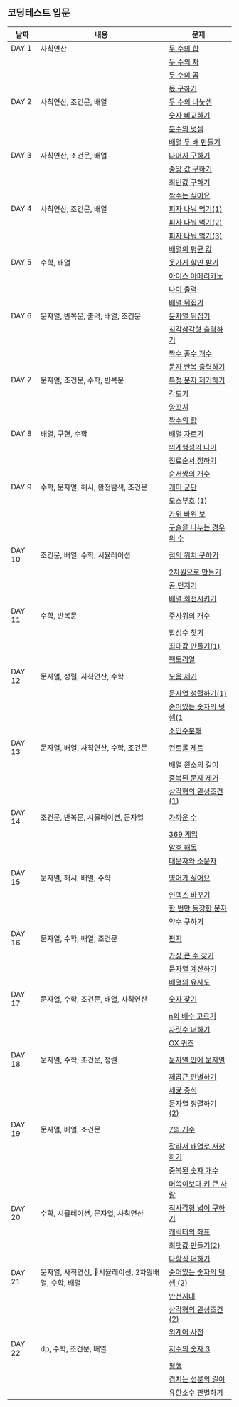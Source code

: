 ## 코딩테스트 입문

| 날짜   | 내용                                                | 문제                                       |
| ------ | --------------------------------------------------- | ------------------------------------------ |
| DAY 1  | 사칙연산                                            | [두 수의 합](./DAY_01/01.js)               |
|        |                                                     | [두 수의 차](./DAY_01/02.js)               |
|        |                                                     | [두 수의 곱](./DAY_01/03.js)               |
|        |                                                     | [몫 구하기](./DAY_01/04.js)                |
| DAY 2  | 사칙연산, 조건문, 배열                              | [두 수의 나눗셈](./DAY_02/01.js)           |
|        |                                                     | [숫자 비교하기](./DAY_02/02.js)            |
|        |                                                     | [분수의 덧셈](./DAY_02/03.js)              |
|        |                                                     | [배열 두 배 만들기](./DAY_02/04.js)        |
| DAY 3  | 사칙연산, 조건문, 배열                              | [나머지 구하기](./DAY_03/01.js)            |
|        |                                                     | [중앙 값 구하기](./DAY_03/02.js)           |
|        |                                                     | [최빈값 구하기](./DAY_03/03.js)            |
|        |                                                     | [짝수는 싫어요](./DAY_03/04.js)            |
| DAY 4  | 사칙연산, 조건문, 배열                              | [피자 나눠 먹기(1)](./DAY_04/01.js)        |
|        |                                                     | [피자 나눠 먹기(2)](./DAY_04/02.js)        |
|        |                                                     | [피자 나눠 먹기(3)](./DAY_04/03.js)        |
|        |                                                     | [배열의 평균 값](./DAY_04/04.js)           |
| DAY 5  | 수학, 배열                                          | [옷가게 할인 받기](./DAY_05/01.js)         |
|        |                                                     | [아이스 아메리카노](./DAY_05/02.js)        |
|        |                                                     | [나이 출력](./DAY_05/03.js)                |
|        |                                                     | [배열 뒤집기](./DAY_05/04.js)              |
| DAY 6  | 문자열, 반복문, 출력, 배열, 조건문                  | [문자열 뒤집기](./DAY_06/01.js)            |
|        |                                                     | [직각삼각형 출력하기](./DAY_06/02.js)      |
|        |                                                     | [짝수 홀수 개수](./DAY_06/03.js)           |
|        |                                                     | [문자 반복 출력하기](./DAY_06/04.js)       |
| DAY 7  | 문자열, 조건문, 수학, 반복문                        | [특정 문자 제거하기](./DAY_07/01.js)       |
|        |                                                     | [각도기](./DAY_07/02.js)                   |
|        |                                                     | [양꼬치](./DAY_07/03.js)                   |
|        |                                                     | [짝수의 합](./DAY_07/04.js)                |
| DAY 8  | 배열, 구현, 수학                                    | [배열 자르기](./DAY_08/01.js)              |
|        |                                                     | [외계행성의 나이](./DAY_08/02.js)          |
|        |                                                     | [진료순서 정하기](./DAY_08/03.js)          |
|        |                                                     | [순서쌍의 개수](./DAY_08/04.js)            |
| DAY 9  | 수학, 문자열, 해시, 완전탐색, 조건문                | [개미 군단](./DAY_09/01.js)                |
|        |                                                     | [모스부호 (1)](./DAY_09/02.js)             |
|        |                                                     | [가위 바위 보](./DAY_09/03.js)             |
|        |                                                     | [구슬을 나누는 경우의 수](./DAY_09/04.js)  |
| DAY 10 | 조건문, 배열, 수학, 시뮬레이션                      | [점의 위치 구하기](./DAY_10/01.js)         |
|        |                                                     | [2차원으로 만들기](./DAY_10/02.js)         |
|        |                                                     | [공 던지기](./DAY_10/03.js)                |
|        |                                                     | [배열 회전시키기](./DAY_10/04.js)          |
| DAY 11 | 수학, 반복문                                        | [주사위의 개수](./DAY_11/01.js)            |
|        |                                                     | [합성수 찾기](./DAY_11/02.js)              |
|        |                                                     | [최대값 만들기(1)](./DAY_11/03.js)         |
|        |                                                     | [팩토리얼](./DAY_11/04.js)                 |
| DAY 12 | 문자열, 정렬, 사칙연산, 수학                        | [모음 제거](./DAY_12/01.js)                |
|        |                                                     | [문자열 정렬하기(1)](./DAY_12/02.js)       |
|        |                                                     | [숨어있는 숫자의 덧셈(1](./DAY_12/03.js)   |
|        |                                                     | [소인수분해](./DAY_12/04.js)               |
| DAY 13 | 문자열, 배열, 사칙연산, 수학, 조건문                | [컨트롤 제트](./DAY_13/01.js)              |
|        |                                                     | [배열 원소의 길이](./DAY_13/02.js)         |
|        |                                                     | [중복된 문자 제거](./DAY_13/03.js)         |
|        |                                                     | [삼각형의 완성조건(1)](./DAY_13/04.js)     |
| DAY 14 | 조건문, 반복문, 시뮬레이션, 문자열                  | [가까운 수](./DAY_14/01.js)                |
|        |                                                     | [369 게임](./DAY_14/02.js)                 |
|        |                                                     | [암호 해독](./DAY_14/03.js)                |
|        |                                                     | [대문자와 소문자](./DAY_14/04.js)          |
| DAY 15 | 문자열, 해시, 배열, 수학                            | [영어가 싫어요](./DAY_15/01.js)            |
|        |                                                     | [인덱스 바꾸기](./DAY_15/02.js)            |
|        |                                                     | [한 번만 등장한 문자](./DAY_15/03.js)      |
|        |                                                     | [약수 구하기](./DAY_15/04.js)              |
| DAY 16 | 문자열, 수학, 배열, 조건문                          | [편지](./DAY_16/01.js)                     |
|        |                                                     | [가장 큰 수 찾기](./DAY_16/02.js)          |
|        |                                                     | [문자열 계산하기](./DAY_16/03.js)          |
|        |                                                     | [배열의 유사도](./DAY_16/04.js)            |
| DAY 17 | 문자열, 수학, 조건문, 배열, 사칙연산                | [숫자 찾기](./DAY_17/01.js)                |
|        |                                                     | [n의 배수 고르기](./DAY_17/02.js)          |
|        |                                                     | [자릿수 더하기](./DAY_17/03.js)            |
|        |                                                     | [OX 퀴즈 ](./DAY_17/04.js)                 |
| DAY 18 | 문자열, 수학, 조건문, 정렬                          | [문자열 안에 문자열](./DAY_18/01.js)       |
|        |                                                     | [제곱근 판별하기](./DAY_18/02.js)          |
|        |                                                     | [세균 증식](./DAY_18/03.js)                |
|        |                                                     | [문자열 정렬하기 (2)](./DAY_18/04.js)      |
| DAY 19 | 문자열, 배열, 조건문                                | [7의 개수](./DAY_19/01.js)                 |
|        |                                                     | [잘라서 배열로 저장하기](./DAY_19/02.js)   |
|        |                                                     | [중복된 숫자 개수](./DAY_19/03.js)         |
|        |                                                     | [머쓱이보다 키 큰 사람](./DAY_19/04.js)    |
| DAY 20 | 수학, 시뮬레이션, 문자열, 사칙연산                  | [직사각형 넓이 구하기](./DAY_20/01.js)     |
|        |                                                     | [캐릭터의 좌표](./DAY_20/02.js)            |
|        |                                                     | [최댓값 만들기(2)](./DAY_20/03.js)         |
|        |                                                     | [다항식 더하기](./DAY_20/04.js)            |
| DAY 21 | 문자열, 사칙연산, 시뮬레이션, 2차원배열, 수학, 배열 | [숨어있는 숫자의 덧셈 (2)](./DAY_21/01.js) |
|        |                                                     | [안전지대](./DAY_21/02.js)                 |
|        |                                                     | [삼각형의 완성조건(2)](./DAY_21/03.js)     |
|        |                                                     | [외계어 사전](./DAY_21/04.js)              |
| DAY 22 | dp, 수학, 조건문, 배열                              | [저주의 숫자 3](./DAY_22/01.js)            |
|        |                                                     | [평행](./DAY_22/02.js)                     |
|        |                                                     | [겹치는 선분의 길이](./DAY_22/03.js)       |
|        |                                                     | [유한소수 판별하기](./DAY_22/04.js)        |
